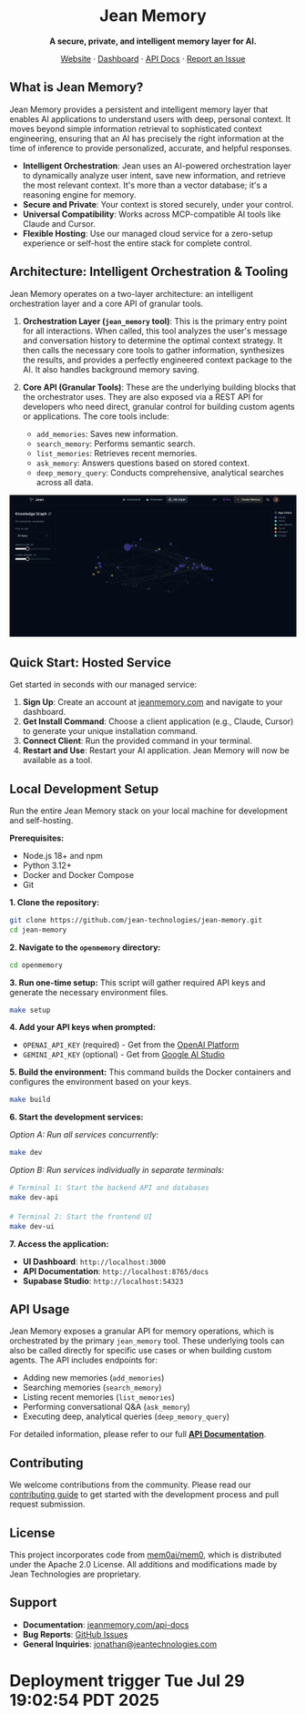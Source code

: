 <h1 align="center">Jean Memory</h1>

<p align="center">
  <strong>A secure, private, and intelligent memory layer for AI.</strong>
</p>

<p align="center">
  <a href="https://jeanmemory.com">Website</a>
  ·
  <a href="https://jeanmemory.com/dashboard-new">Dashboard</a>
  ·
  <a href="https://jeanmemory.com/api-docs">API Docs</a>
  ·
  <a href="https://github.com/jean-technologies/jean-memory/issues">Report an Issue</a>
</p>

## What is Jean Memory?

Jean Memory provides a persistent and intelligent memory layer that enables AI applications to understand users with deep, personal context. It moves beyond simple information retrieval to sophisticated context engineering, ensuring that an AI has precisely the right information at the time of inference to provide personalized, accurate, and helpful responses.

- **Intelligent Orchestration**: Jean uses an AI-powered orchestration layer to dynamically analyze user intent, save new information, and retrieve the most relevant context. It's more than a vector database; it's a reasoning engine for memory.
- **Secure and Private**: Your context is stored securely, under your control.
- **Universal Compatibility**: Works across MCP-compatible AI tools like Claude and Cursor.
- **Flexible Hosting**: Use our managed cloud service for a zero-setup experience or self-host the entire stack for complete control.

## Architecture: Intelligent Orchestration & Tooling

Jean Memory operates on a two-layer architecture: an intelligent orchestration layer and a core API of granular tools.

1.  **Orchestration Layer (`jean_memory` tool)**: This is the primary entry point for all interactions. When called, this tool analyzes the user's message and conversation history to determine the optimal context strategy. It then calls the necessary core tools to gather information, synthesizes the results, and provides a perfectly engineered context package to the AI. It also handles background memory saving.

2.  **Core API (Granular Tools)**: These are the underlying building blocks that the orchestrator uses. They are also exposed via a REST API for developers who need direct, granular control for building custom agents or applications. The core tools include:
    - `add_memories`: Saves new information.
    - `search_memory`: Performs semantic search.
    - `list_memories`: Retrieves recent memories.
    - `ask_memory`: Answers questions based on stored context.
    - `deep_memory_query`: Conducts comprehensive, analytical searches across all data.

<p align="center">
  <img src="/openmemory/ui/public/og-image.png" width="600px" alt="Jean Memory Knowledge Graph">
</p>

## Quick Start: Hosted Service

Get started in seconds with our managed service:

1.  **Sign Up**: Create an account at [jeanmemory.com](https://jeanmemory.com) and navigate to your dashboard.
2.  **Get Install Command**: Choose a client application (e.g., Claude, Cursor) to generate your unique installation command.
3.  **Connect Client**: Run the provided command in your terminal.
4.  **Restart and Use**: Restart your AI application. Jean Memory will now be available as a tool.

## Local Development Setup

Run the entire Jean Memory stack on your local machine for development and self-hosting.

**Prerequisites:**
- Node.js 18+ and npm
- Python 3.12+
- Docker and Docker Compose
- Git

**1. Clone the repository:**
```bash
git clone https://github.com/jean-technologies/jean-memory.git
cd jean-memory
```

**2. Navigate to the `openmemory` directory:**
```bash
cd openmemory
```

**3. Run one-time setup:**
This script will gather required API keys and generate the necessary environment files.
```bash
make setup
```

**4. Add your API keys when prompted:**
- `OPENAI_API_KEY` (required) - Get from the [OpenAI Platform](https://platform.openai.com/api-keys)
- `GEMINI_API_KEY` (optional) - Get from [Google AI Studio](https://makersuite.google.com/app/apikey)

**5. Build the environment:**
This command builds the Docker containers and configures the environment based on your keys.
```bash
make build
```

**6. Start the development services:**

*Option A: Run all services concurrently:*
```bash
make dev
```

*Option B: Run services individually in separate terminals:*
```bash
# Terminal 1: Start the backend API and databases
make dev-api

# Terminal 2: Start the frontend UI
make dev-ui
```

**7. Access the application:**
- **UI Dashboard**: `http://localhost:3000`
- **API Documentation**: `http://localhost:8765/docs`
- **Supabase Studio**: `http://localhost:54323`

## API Usage

Jean Memory exposes a granular API for memory operations, which is orchestrated by the primary `jean_memory` tool. These underlying tools can also be called directly for specific use cases or when building custom agents. The API includes endpoints for:

- Adding new memories (`add_memories`)
- Searching memories (`search_memory`)
- Listing recent memories (`list_memories`)
- Performing conversational Q&A (`ask_memory`)
- Executing deep, analytical queries (`deep_memory_query`)

For detailed information, please refer to our full **[API Documentation](https://jeanmemory.com/api-docs)**.

## Contributing

We welcome contributions from the community. Please read our [contributing guide](docs/contributing/CONTRIBUTING.md) to get started with the development process and pull request submission.

## License

This project incorporates code from [mem0ai/mem0](https://github.com/mem0ai/mem0), which is distributed under the Apache 2.0 License. All additions and modifications made by Jean Technologies are proprietary.

## Support

- **Documentation**: [jeanmemory.com/api-docs](https://jeanmemory.com/api-docs)
- **Bug Reports**: [GitHub Issues](https://github.com/jean-technologies/jean-memory/issues)
- **General Inquiries**: [jonathan@jeantechnologies.com](mailto:jonathan@jeantechnologies.com)
# Deployment trigger Tue Jul 29 19:02:54 PDT 2025
